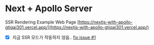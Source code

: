 # Next + Apollo Server

SSR Rendering Example Web Page [https://nextjs-with-apollo-gtjqaj301.vercel.app/](https://nextjs-with-apollo-gtjqaj301.vercel.app/)

- [x] 지금 SSR 모드가 작동하지 않음.. [fix issue #1](https://github.com/ziponia/nextjs-with-apollo/issues/1)
